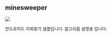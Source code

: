 minesweeper
---

<img src="https://img.shields.io/badge/android-kotlin-yellow"/>

안드로이드 지뢰찾기 샘플입니다. 
알고리즘 설명용 입니다. 
